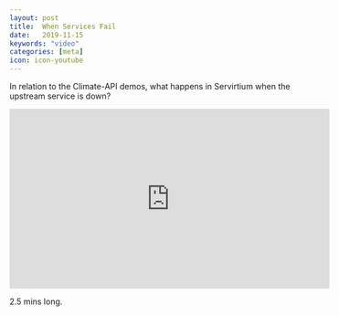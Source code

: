 ```yaml
---
layout: post
title:  When Services Fail
date:   2019-11-15
keywords: "video"
categories: [meta]
icon: icon-youtube
---
```


In relation to the Climate-API demos, what happens in Servirtium when the upstream service is down?

<iframe width="560" height="315" src="https://www.youtube.com/embed/PEsVkMUH6uQ" frameborder="0" allow="accelerometer; autoplay; encrypted-media; gyroscope; picture-in-picture" allowfullscreen></iframe>

2.5 mins long.